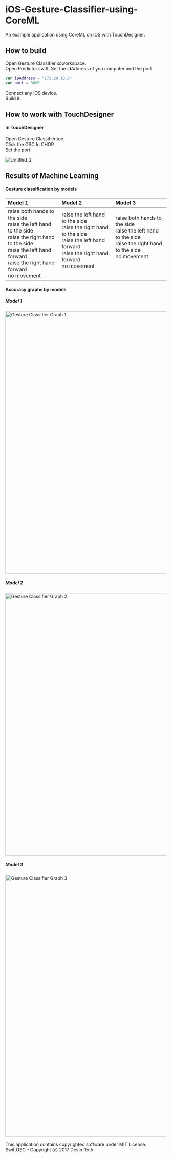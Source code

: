 # iOS-Gesture-Classifier-using-CoreML
An example application using CoreML on iOS with TouchDesigner.    

## How to build
Open Gesture Classifier.xcworkspace.   
Open Predictor.swift.
Set the idAddress of you computer and the port.    
```swift
var ipAddress = "172.20.10.8"
var port = 8800
```
Connect any iOS device.    
Build it.    

## How to work with TouchDesigner
#### In TouchDesigner
Open Gesture Classifier.toe.   
Click the OSC In CHOP.   
Set the port.

![Untitled_2](https://user-images.githubusercontent.com/79373845/212025846-75549a22-67c2-4d15-8057-f77700aa6972.gif)


## Results of Machine Learning    
#### Gesture classification by models
| Model 1 | Model 2 | Model 3 |
|:--------|:--------|:--------|
|raise both hands to the side <br/> raise the left hand to the side <br/> raise the right hand to the side <br/> raise the left hand forward <br/> raise the right hand forward <br/> no movement|raise the left hand to the side <br/> raise the right hand to the side <br/> raise the left hand forward <br/> raise the right hand forward <br/> no movement<br/><br/>| raise both hands to the side <br/> raise the left hand to the side <br/> raise the right hand to the side <br/> no movement<br/><br/><br/>|

#### Accuracy graphs by models
##### Model 1    
<img width="816" alt="Gesture Classifier Graph 1" src="https://user-images.githubusercontent.com/79373845/212022580-656fd4c1-0194-4c84-8bb1-929c4dd9e22f.png">

##### Model 2  
<img width="816" alt="Gesture Classifier Graph 2" src="https://user-images.githubusercontent.com/79373845/212022601-b7754bb9-0f0a-459b-a54d-6ef2e19157c3.png">

##### Model 3    
<img width="816" alt="Gesture Classifier Graph 3" src="https://user-images.githubusercontent.com/79373845/212022614-87772e1a-28cb-426a-a07d-385dd00cf185.png">


This application contains copyrighted software under MIT License.     
SwiftOSC - Copyright (c) 2017 Devin Roth
